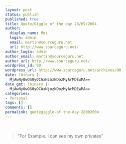```yaml
---
layout: post
status: publish
published: true
title: Quote/Giggle of the day 28/09/2004
author:
  display_name: Mez
  login: admin
  email: martin@sourceguru.net
  url: http://www.sourceguru.net/
author_login: admin
author_email: martin@sourceguru.net
author_url: http://www.sourceguru.net/
wordpress_id: 90
wordpress_url: http://www.sourceguru.net/archives/90
date: !binary |-
  MjAwNy0wOS0yOCAxNzozNDozMyArMDEwMA==
date_gmt: !binary |-
  MjAwNy0wOS0yOCAxNjozNDozMyArMDEwMA==
categories:
- Personal
tags: []
comments: []
permalink: quotegiggle-of-the-day-28092004
---
```

<br />
<blockquote><p>"For Example. I can see my own privates"</p></blockquote>

